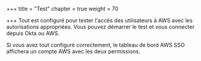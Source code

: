+++
title = "Test"
chapter = true
weight = 70

+++
Tout est configuré pour tester l'accès des utilisateurs à AWS avec les autorisations appropriées.
Vous pouvez démarrer le test et vous connecter depuis Okta ou AWS.

Si vous avez tout configuré correctement, le tableau de bord AWS SSO affichera un compte AWS avec les deux permissions.
